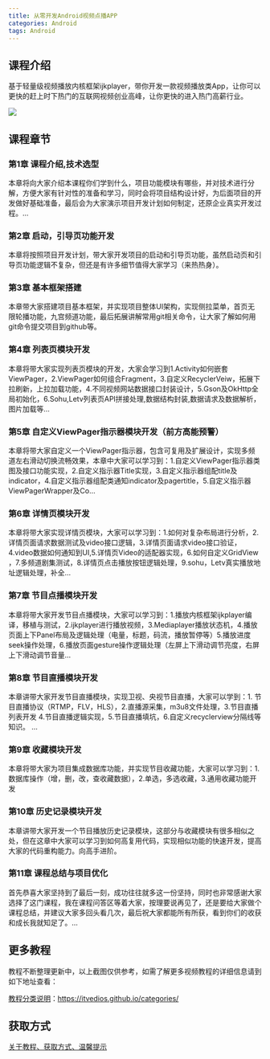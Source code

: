 ```yaml
---
title: 从零开发Android视频点播APP
categories: Android
tags: Android
---
```


## 课程介绍

基于轻量级视频播放内核框架ijkplayer，带你开发一款视频播放类App，让你可以更快的赶上时下热门的互联网视频创业高峰，让你更快的进入热门高薪行业。

![](http://oqn6ggw87.bkt.clouddn.com/从零开发Android视频点播APP.png)

<!--more-->

## 课程章节

### 第1章 课程介绍,技术选型

本章将向大家介绍本课程你们学到什么，项目功能模块有哪些，并对技术进行分解，方便大家有针对性的准备和学习，同时会将项目结构设计好，为后面项目的开发做好基础准备，最后会为大家演示项目开发计划如何制定，还原企业真实开发过程。...

### 第2章 启动，引导页功能开发

本章将按照项目开发计划，带大家开发项目的启动和引导页功能，虽然启动页和引导页功能逻辑不复杂，但还是有许多细节值得大家学习（来热热身）。

### 第3章 基本框架搭建

本章带大家搭建项目基本框架，并实现项目整体UI架构，实现侧拉菜单，首页无限轮播功能，九宫频道功能，最后拓展讲解常用git相关命令，让大家了解如何用git命令提交项目到github等。

### 第4章 列表页模块开发

本章将带大家实现列表页模块的开发，大家会学习到1.Activity如何嵌套ViewPager，2.ViewPager如何组合Fragment，3.自定义RecyclerVeiw，拓展下拉刷新，上拉加载功能，4.不同视频网站数据接口封装设计，5.Gson及OkHttp全局初始化，6.Sohu,Letv列表页API拼接处理,数据结构封装,数据请求及数据解析，图片加载等...

### 第5章 自定义ViewPager指示器模块开发（前方高能预警）

本章将带大家自定义一个ViewPager指示器，包含可复用及扩展设计，实现多频道左右滑动切换流畅效果，本章中大家可以学习到：1.自定义ViewPager指示器类图及接口功能实现，2.自定义指示器Title实现，3.自定义指示器组配title及indicator，4.自定义指示器组配类通知indicator及pagertitle，5.自定义指示器ViewPagerWrapper及Co...

### 第6章 详情页模块开发

本章将带大家实现详情页模块，大家可以学习到：1.如何对复杂布局进行分析，2.详情页面请求数据测试及video接口逻辑，3.详情页面请求video接口验证，4.video数据如何通知到UI,5.详情页Video的适配器实现，6.如何自定义GridView ，7.多频道剧集测试，8.详情页点击播放按钮逻辑处理，9.sohu，Letv真实播放地址逻辑处理，补全...

### 第7章 节目点播模块开发

本章将带大家开发节目点播模块，大家可以学习到：1.播放内核框架ijkplayer编译，移植与测试，2.ijkplayer进行播放视频，3.Mediaplayer播放状态机，4.播放页面上下Panel布局及逻辑处理（电量，标题，码流，播放暂停等）5.播放进度seek操作处理，6.播放页面gesture操作逻辑处理（左屏上下滑动调节亮度，右屏上下滑动调节音量...

### 第8章 节目直播模块开发

本章讲带大家开发节目直播模块，实现卫视、央视节目直播，大家可以学到：1. 节目直播协议（RTMP，FLV，HLS），2.直播源采集，m3u8文件处理，3.节目直播列表开发 4.节目直播逻辑实现，5.节目直播填坑，6.自定义recyclerview分隔线等知识。 ...

### 第9章 收藏模块开发

本章将带大家为项目集成数据库功能，并实现节目收藏功能，大家可以学习到：1.数据库操作（增，删，改，查收藏数据），2.单选，多选收藏，3.通用收藏功能开发

### 第10章 历史记录模块开发

本章讲带大家开发一个节目播放历史记录模块，这部分与收藏模块有很多相似之处，但在这章中大家可以学习到如何高复用代码，实现相似功能的快速开发，提高大家的代码重构能力。向高手进阶。

### 第11章 课程总结与项目优化

首先恭喜大家坚持到了最后一刻，成功往往就多这一份坚持，同时也非常感谢大家选择了这门课程，我在课程问答区等着大家，按理要说再见了，还是要给大家做个课程总结，并建议大家多回头看几次，最后祝大家都能所有所获，看到你们的收获和成长我就知足了。...

## 更多教程

教程不断整理更新中，以上截图仅供参考，如需了解更多视频教程的详细信息请到如下地址查看：

[教程分类说明](https://itvedios.github.io/categories/)：<https://itvedios.github.io/categories/>

## 获取方式

[关于教程、获取方式、温馨提示](https://itvedios.github.io/about/)